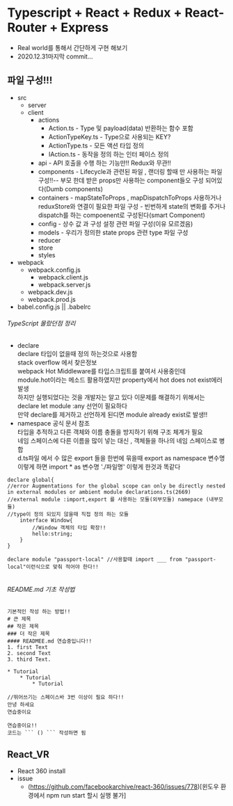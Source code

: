 # Typescript + React + Redux + React-Router + Express 
* Real world를 통해서 간단하게 구현 해보기
* 2020.12.31마지막 commit...
## 파일 구성!!!
* src
    * server
    * client
        * actions 
            * Action.ts - Type 및 payload(data) 반환하는 함수 포함
            * ActionTypeKey.ts - Type으로 사용되는 KEY?
            * ActionType.ts - 모든 액션 타입 정의
            * IAction.ts - 동작을 정의 하는 인터 페이스 정의
        * api - API 호출을 수행 하는 기능만!! Redux와 무관!!
        * components - Lifecycle과 관련된 파일 , 랜더링 할때 만 사용하는 파일 구성!!-- 부모 한데 받은 props만 사용하는 component들오 구성 되어있다(Dumb components)
        * containers - mapStateToProps , mapDispatchToProps 사용하거나 reduxStore와 연결이 필요한 파일 구성 - 빈번하게 state의 변화를 주거나 dispatch를 하는 compoenent로 구성된다(smart Component)
        * config - 상수 값 과 구성 설정 관련 파일 구성(이유 모르겠음)
        * models - 우리가 정의한 state props 관련 type 파일 구성
        * reducer
        * store 
        * styles
* webpack
    * webpack.config.js
        * webpack.client.js
        * webpack.server.js
    * webpack.dev.js
    * webpack.prod.js
* babel.config.js || .babelrc
###### TypeScript 몰랐던점 정리
* declare        
    declare 타입이 없을때 정의 하는것으로 사용함            
    stack overflow 에서 찾은정보   
    webpack Hot Middleware를 타입스크립트를 붙여서 사용중인데     
    module.hot이라는 메소드 활용하였지만 property에서 hot does not exist에러 발생       
    하지만 실행되었다는 것을 개발자는 알고 있다 이문제를 해결하기 위해서는  declare let module :any 선언이 필요하다        
    만약 declare를 제거하고 선언하게 된디면 module already exist로 발생!!    
* namespace
    공식 문서 참조       
    타입을 추적하고 다른 객체와 이름 충돌을 방지하기 위해 구조 체계가 필요      
    네임 스페이스에 다른 이름을 많이 넣는 대신 , 객체들을 하나의 네임 스페이스로 병합        
    d.ts파일 에서 수 많은 export 들을 한번에 묶을때 export as namespace 변수명 이렇게 하면 import * as 변수명 './파일명' 이렇게 한것과 똑같다                
    
```
declare global{
//error Augmentations for the global scope can only be directly nested in external modules or ambient module declarations.ts(2669)    
//external module :import,export 를 사용하는 모듈(외부모듈) namepace (내부모듈)
//type이 정의 되있지 않을때 직접 정의 하는 모듈 
    interface Window{
        //Window 객체의 타입 확장!!
        hello:string;
    }
}

declare module "passport-local" //사용할때 import ___ from "passport-local"이런식으로 맞춰 적어야 한다!!


```
###### README.md 기초 작성법
```
기본적인 작성 하는 방법!!
# 큰 제목
## 작은 제목
### 더 작은 제목 
#### READMEE.md 연습중입니다!!
1. first Text
2. second Text
3. third Text.

* Tutorial
    * Tutorial
        * Tutorial

//뛰어쓰기는 스페이스바 3번 이상이 필요 하다!!
안녕 하세요     
연습중이요    

연습중이요!!
코드는 ``` () ``` 작성하면 됨
```



## React_VR
* React 360 install
* issue
    * (https://github.com/facebookarchive/react-360/issues/778)[윈도우 환경에서 npm run start 할시 실행 불가]
 